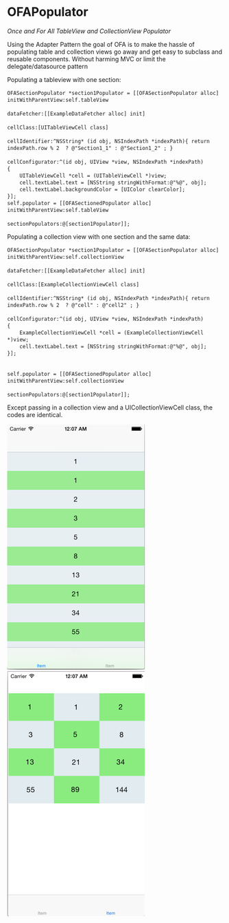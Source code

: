 OFAPopulator
============

*Once and For All TableView and CollectionView Populator*

Using the Adapter Pattern the goal of OFA is to make the hassle of populating table and collection views go away and get easy to subclass and reusable components. Without harming MVC or limit the delegate/datasource pattern

Populating a tableview with one section:

```objc
OFASectionPopulator *section1Populator = [[OFASectionPopulator alloc] initWithParentView:self.tableView
                                                                             dataFetcher:[[ExampleDataFetcher alloc] init]
                                                                               cellClass:[UITableViewCell class]
                                                                          cellIdentifier:^NSString* (id obj, NSIndexPath *indexPath){ return  indexPath.row % 2  ? @"Section1_1" : @"Section1_2" ; }
                                                                        cellConfigurator:^(id obj, UIView *view, NSIndexPath *indexPath)
{
    UITableViewCell *cell = (UITableViewCell *)view;
    cell.textLabel.text = [NSString stringWithFormat:@"%@", obj];
    cell.textLabel.backgroundColor = [UIColor clearColor];
}];
self.populator = [[OFASectionedPopulator alloc] initWithParentView:self.tableView
                                                 sectionPopulators:@[section1Populator]];

```

Populating a collection view with one section and the same data:

```objc
OFASectionPopulator *section1Populator = [[OFASectionPopulator alloc] initWithParentView:self.collectionView
                                                                             dataFetcher:[[ExampleDataFetcher alloc] init]
                                                                               cellClass:[ExampleCollectionViewCell class]
                                                                          cellIdentifier:^NSString* (id obj, NSIndexPath *indexPath){ return  indexPath.row % 2  ? @"cell" : @"cell2" ; }
                                                                        cellConfigurator:^(id obj, UIView *view, NSIndexPath *indexPath)
{
    ExampleCollectionViewCell *cell = (ExampleCollectionViewCell *)view;
    cell.textLabel.text = [NSString stringWithFormat:@"%@", obj];
}];


self.populator = [[OFASectionedPopulator alloc] initWithParentView:self.collectionView
                                                 sectionPopulators:@[section1Populator]];
```

Except passing in a collection view and a UICollectionViewCell class, the codes are identical.

![tableview](https://github.com/vikingosegundo/ofapopulator/raw/master/tableview.png) ![collectionview](https://github.com/vikingosegundo/ofapopulator/raw/master/collectionview.png)
